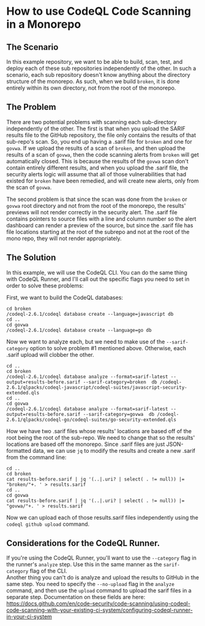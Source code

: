# How to use CodeQL Code Scanning in a Monorepo

## The Scenario
In this example repository, we want to be able to build, scan, test, and deploy each of these sub repositories independently of the other.  In such a scenario, each sub repository doesn't know anything about the directory structure of the monorepo.  As such, when we build ```broken```, it is done entirely within its own directory, not from the root of the monorepo.  

## The Problem
There are two potential problems with scanning each sub-directory independently of the other.  The first is that when you upload the SARIF results file to the GitHub repository, the file only contains the results of that sub-repo's scan.  So, you end up having a .sarif file for ```broken``` and one for ```govwa```.  If we upload the results of a scan of ```broken```, and then upload the results of a scan of ```govwa```, then the code scanning alerts from ```broken``` will get automatically closed.  This is because the results of the ```govwa``` scan don't contain entirely different results, and when you upload the .sarif file, the security alerts logic will assume that all of those vulnerabilities that had existed for ```broken``` have been remedied, and will create new alerts, only from the scan of ```govwa```.

The second problem is that since the scan was done from the ```broken``` or ```govwa``` root directory and not from the root of the monorepo, the results' previews will not render correctly in the security alert.  The .sarif file contains pointers to source files with a line and column number so the alert dashboard can render a preview of the source, but since the .sarif file has file locations starting at the root of the subrepo and not at the root of the mono repo, they will not render appropriately.

## The Solution
In this example, we will use the CodeQL CLI.  You can do the same thing with CodeQL Runner, and I'll call out the specific flags you need to set in order to solve these problems:

First, we want to build the CodeQL databases:
```
cd broken
/codeql-2.6.1/codeql database create --language=javascript db
cd ..
cd govwa
/codeql-2.6.1/codeql database create --language=go db
```

Now we want to analyze each, but we need to make use of the ```--sarif-category``` option to solve problem #1 mentioned above.  Otherwise, each .sarif upload will clobber the other.
```
cd ..
cd broken
/codeql-2.6.1/codeql database analyze --format=sarif-latest --output=results-before.sarif --sarif-category=broken  db /codeql-2.6.1/qlpacks/codeql-javascript/codeql-suites/javascript-security-extended.qls
cd ..
cd govwa
/codeql-2.6.1/codeql database analyze --format=sarif-latest --output=results-before.sarif --sarif-category=govwa  db /codeql-2.6.1/qlpacks/codeql-go/codeql-suites/go-security-extended.qls
```

How we have two .sarif files whose results' locations are based off of the root being the root of the sub-repo.  We need to change that so the results' locations are based off the monorepo.  Since .sarif files are just JSON-formatted data, we can use ```jq``` to modify the results and create a new .sarif from the command line:
```
cd ..
cd broken
cat results-before.sarif | jq '(..|.uri? | select( . != null)) |= "broken/"+. ' > results.sarif  
cd ..
cd govwa
cat results-before.sarif | jq '(..|.uri? | select( . != null)) |= "govwa/"+. ' > results.sarif 
```

Now we can upload each of those results.sarif files independently using the ```codeql github upload``` command.

## Considerations for the CodeQL Runner. 
If you're using the CodeQL Runner, you'll want to use the ```--category``` flag in the runner's ```analyze``` step.  Use this in the same manner as the ```sarif-category``` flag of the CLI.  
Another thing you can't do is analyze and upload the results to GitHub in the same step.   You need to specify the ```--no-upload``` flag in the ```analyze``` command, and then use the ```upload``` command to upload the sarif files in a separate step. 
Documentation on these fields are here:
https://docs.github.com/en/code-security/code-scanning/using-codeql-code-scanning-with-your-existing-ci-system/configuring-codeql-runner-in-your-ci-system

